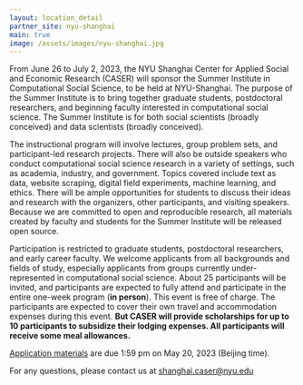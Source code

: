 ```yaml
---
layout: location_detail
partner_site: nyu-shanghai
main: true
image: /assets/images/nyu-shanghai.jpg
---
```


From June 26 to July 2, 2023, the NYU Shanghai Center for Applied Social and Economic Research (CASER) will sponsor the Summer Institute in Computational Social Science, to be held at NYU-Shanghai. The purpose of the Summer Institute is to bring together graduate students, postdoctoral researchers, and beginning faculty interested in computational social science. The Summer Institute is for both social scientists (broadly conceived) and data scientists (broadly conceived).

The instructional program will involve lectures, group problem sets, and participant-led research projects. There will also be outside speakers who conduct computational social science research in a variety of settings, such as academia, industry, and government. Topics covered include text as data, website scraping, digital field experiments, machine learning, and ethics. There will be ample opportunities for students to discuss their ideas and research with the organizers, other participants, and visiting speakers. Because we are committed to open and reproducible research, all materials created by faculty and students for the Summer Institute will be released open source.

Participation is restricted to graduate students, postdoctoral researchers, and early career faculty. We welcome applicants from all backgrounds and fields of study, especially applicants from groups currently under-represented in computational social science. About 25 participants will be invited, and participants are expected to fully attend and participate in the entire one-week program (**in person**). This event is free of charge. The participants are expected to cover their own travel and accommodation expenses during this event. **But CASER will provide scholarships for up to 10 participants to subsidize their lodging expenses. All participants will receive some meal allowances.**

[Application materials](https://compsocialscience.github.io/summer-institute/2023/nyu-shanghai/apply) are due 1:59 pm on May 20, 2023 (Beijing time).

For any questions, please contact us at shanghai.caser@nyu.edu
